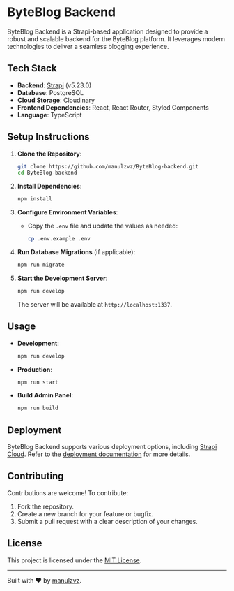 # ByteBlog Backend

ByteBlog Backend is a Strapi-based application designed to provide a robust and scalable backend for the ByteBlog platform. It leverages modern technologies to deliver a seamless blogging experience.

## Tech Stack

- **Backend**: [Strapi](https://strapi.io) (v5.23.0)
- **Database**: PostgreSQL
- **Cloud Storage**: Cloudinary
- **Frontend Dependencies**: React, React Router, Styled Components
- **Language**: TypeScript

## Setup Instructions

1. **Clone the Repository**:

   ```bash
   git clone https://github.com/manulzvz/ByteBlog-backend.git
   cd ByteBlog-backend
   ```

2. **Install Dependencies**:

   ```bash
   npm install
   ```

3. **Configure Environment Variables**:

   - Copy the `.env` file and update the values as needed:
     ```bash
     cp .env.example .env
     ```

4. **Run Database Migrations** (if applicable):

   ```bash
   npm run migrate
   ```

5. **Start the Development Server**:

   ```bash
   npm run develop
   ```

   The server will be available at `http://localhost:1337`.

## Usage

- **Development**:
  ```bash
  npm run develop
  ```
- **Production**:
  ```bash
  npm run start
  ```
- **Build Admin Panel**:
  ```bash
  npm run build
  ```

## Deployment

ByteBlog Backend supports various deployment options, including [Strapi Cloud](https://cloud.strapi.io). Refer to the [deployment documentation](https://docs.strapi.io/dev-docs/deployment) for more details.

## Contributing

Contributions are welcome! To contribute:

1. Fork the repository.
2. Create a new branch for your feature or bugfix.
3. Submit a pull request with a clear description of your changes.

## License

This project is licensed under the [MIT License](LICENSE).

---

Built with ❤️ by [manulzvz](https://github.com/manulzvz).
